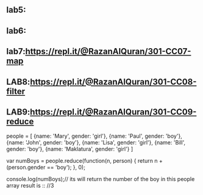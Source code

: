 
## lab5:
## lab6:
## lab7:https://repl.it/@RazanAlQuran/301-CC07-map
## LAB8:https://repl.it/@RazanAlQuran/301-CC08-filter
## LAB9:https://repl.it/@RazanAlQuran/301-CC09-reduce
people = [
    {name: 'Mary', gender: 'girl'},
    {name: 'Paul', gender: 'boy'},
    {name: 'John', gender: 'boy'},
    {name: 'Lisa', gender: 'girl'},
    {name: 'Bill', gender: 'boy'},
    {name: 'Maklatura', gender: 'girl'}
]

var numBoys = people.reduce(function(n, person) {
    return n + (person.gender == 'boy');
}, 0);

console.log(numBoys);// its will return the number of the boy in this people array
result is :: //3